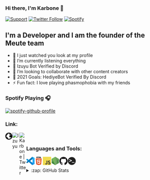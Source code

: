 ### Hi there, I'm Karbone 👋

[![Support](https://img.shields.io/website?label=Support&style=for-the-badge&url=https://discord.gg/npTEBGREmM)](https://discord.gg/npTEBGREmM)
[![Twitter Follow](https://img.shields.io/twitter/follow/Karbon3TV?color=1DA1F2&logo=twitter&style=for-the-badge)](https://twitter.com/intent/follow?original_referer=https%3A%2F%2Fgithub.com%2FcodeSTACKr&screen_name=Karbon3TV)
[![Spotify](https://img.shields.io/badge/Spotify-1ED760?&style=for-the-badge&logo=spotify&logoColor=white)](https://open.spotify.com/user/wbaftxfvwzh37p9eujc3s2m2r?si=ab52fd0be93f4b78)

## I'm a Developer and I am the founder of the Meute team

- 🔭 I just watched you look at my profile
- 🌱 I’m currently listening everything
- 🛴 Izuyu Bot Verified by Discord
- 👯 I’m looking to collaborate with other content creators
- 🥅 2021 Goals: HediyeBot Verified By Discord
- ⚡ Fun fact: I love playing phasmophobia with my friends

### Spotify Playing 🎧

[![spotify-github-profile](https://spotify-github-profile.vercel.app/api/view?uid=wbaftxfvwzh37p9eujc3s2m2r&cover_image=true&theme=default)](https://spotify-github-profile.vercel.app/api/view?uid=wbaftxfvwzh37p9eujc3s2m2r&redirect=true)

### Link:

[<img align="left" alt="Support Meute" width="22px" src="https://raw.githubusercontent.com/iconic/open-iconic/master/svg/globe.svg" />][support]
[<img align="left" alt="Izuyu" width="22px" src="https://cdn.discordapp.com/attachments/718148873121562737/827748663303864370/Sans-titre-1.svg" />][izuyu]
[<img align="left" alt="Karbone | Twitter" width="22px" src="https://cdn.jsdelivr.net/npm/simple-icons@v3/icons/twitter.svg" />][twitter]

<br />

### Languages and Tools:

<img align="left" alt="Visual Studio Code" width="26px" src="https://raw.githubusercontent.com/github/explore/80688e429a7d4ef2fca1e82350fe8e3517d3494d/topics/visual-studio-code/visual-studio-code.png" />
<img align="left" alt="HTML5" width="26px" src="https://raw.githubusercontent.com/github/explore/80688e429a7d4ef2fca1e82350fe8e3517d3494d/topics/html/html.png" />
<img align="left" alt="JavaScript" width="26px" src="https://raw.githubusercontent.com/github/explore/80688e429a7d4ef2fca1e82350fe8e3517d3494d/topics/javascript/javascript.png" />
<img align="left" alt="Node.js" width="26px" src="https://raw.githubusercontent.com/github/explore/80688e429a7d4ef2fca1e82350fe8e3517d3494d/topics/nodejs/nodejs.png" />
<img align="left" alt="GitHub" width="26px" src="https://raw.githubusercontent.com/github/explore/78df643247d429f6cc873026c0622819ad797942/topics/github/github.png" />
<img align="left" alt="Terminal" width="26px" src="https://raw.githubusercontent.com/github/explore/80688e429a7d4ef2fca1e82350fe8e3517d3494d/topics/terminal/terminal.png" />

<br />
<br />



</details>

<details>
  <summary>:zap: GitHub Stats</summary>

  <img align="left" alt="Karbone GitHub Stats" src="https://github-readme-stats.vercel.app/api?username=Karbone-DEV&show_icons=true&theme=midnight-purple"/>


</details>

[izuyu]: https://discord.com/oauth2/authorize?client_id=718123843805511750&scope=bot&permissions=3148800
[support]: https://discord.gg/npTEBGREmM
[twitter]: https://twitter.com/Karbon3TV
